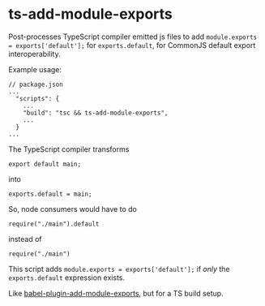 # ts-add-module-exports

Post-processes TypeScript compiler emitted js files to add `module.exports = exports['default'];` for `exports.default`, for CommonJS default export interoperability.

Example usage:

```
// package.json
...
  "scripts": {
    ...
    "build": "tsc && ts-add-module-exports",
    ...
  }
...
```

The TypeScript compiler transforms

```
export default main;
```

into

```
exports.default = main;
```

So, node consumers would have to do

```
require("./main").default
```

instead of

```
require("./main")
```

This script adds `module.exports = exports['default'];` if _only_ the `exports.default` expression exists.

Like [babel-plugin-add-module-exports](https://www.npmjs.com/package/babel-plugin-add-module-exports), but for a TS build setup.
